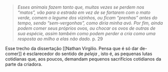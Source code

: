 

> *Esses animais fazem tanto que, muitas vezes se perdem nos “matos”, vão para a estrada em vez de se fartarem com o mato verde, comem o legume dos vizinhos, ou ficam “prenhas” antes do tempo, sendo “sem-vergonhas”, como diria minha avó. Por fim, ainda podem comer seus próprios ovos, ou chocar os ovos de outras de sua espécie, assim também como podem perder a cria como uma resposta ao milho a elas não dado.* p. 29

Esse trecho da dissertação   [[Nathan Virgilio. Pensa que é só dar de-comer]] é esclarecedor do sentido de *peleja* , isto é, as pequenas lutas cotidianas que, aos poucos, demandam pequenos sacrifícios cotidianos da parte da criadora.  